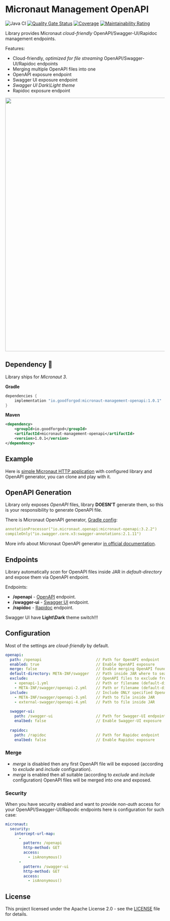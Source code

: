 # Micronaut Management OpenAPI

![Java CI](https://github.com/GoodforGod/micronaut-management-openapi/workflows/Java%20CI/badge.svg)
[![Quality Gate Status](https://sonarcloud.io/api/project_badges/measure?project=GoodforGod_micronaut-management-openapi&metric=alert_status)](https://sonarcloud.io/dashboard?id=GoodforGod_micronaut-arangodb)
[![Coverage](https://sonarcloud.io/api/project_badges/measure?project=GoodforGod_micronaut-management-openapi&metric=coverage)](https://sonarcloud.io/dashboard?id=GoodforGod_micronaut-arangodb)
[![Maintainability Rating](https://sonarcloud.io/api/project_badges/measure?project=GoodforGod_micronaut-management-openapi&metric=sqale_rating)](https://sonarcloud.io/dashboard?id=GoodforGod_micronaut-arangodb)

Library provides Micronaut *cloud-friendly* OpenAPI/Swagger-UI/Rapidoc management endpoints.

Features:
- Cloud-friendly, *optimized for file streaming* OpenAPI/Swagger-UI/Rapidoc endpoints
- Merging multiple OpenAPI files into one
- OpenAPI exposure endpoint
- Swagger UI exposure endpoint
- *Swagger UI Dark\Light theme*
- Rapidoc exposure endpoint

<img src="https://s10.gifyu.com/images/optimized-swagger.gif" width="800"/>

## Dependency :rocket:

Library ships for *Micronaut 3*.

**Gradle**
```groovy
dependencies {
    implementation "io.goodforgod:micronaut-management-openapi:1.0.1"
}
```

**Maven**
```xml
<dependency>
    <groupId>io.goodforgod</groupId>
    <artifactId>micronaut-management-openapi</artifactId>
    <version>1.0.1</version>
</dependency>
```

## Example

Here is [simple Micronaut HTTP application](https://github.com/GoodforGod/micronaut-java-http-template)
with configured library and OpenAPI generator, you can clone and play with it.

## OpenAPI Generation

Library only exposes *OpenAPI* files, library **DOESN'T** generate them, so this is your responsibility to generate OpenAPI file.

There is Micronaut OpenAPI generator, [Gradle config](https://github.com/GoodforGod/micronaut-java-http-template/blob/master/build.gradle#L35):

```yaml
annotationProcessor("io.micronaut.openapi:micronaut-openapi:3.2.2")
compileOnly("io.swagger.core.v3:swagger-annotations:2.1.11")
```

More info about Micronaut OpenAPI generator [in official documentation](https://micronaut-projects.github.io/micronaut-openapi/latest/guide/index.html).

## Endpoints

Library automatically *scan* for OpenAPI files inside JAR in *default-directory* and expose them via OpenAPI endpoint.

Endpoints:
- **/openapi** - [OpenAPI](https://spec.openapis.org/oas/v3.1.0) endpoint.
- **/swagger-ui** - [Swagger UI](https://petstore.swagger.io/) endpoint.
- **/rapidoc** - [Rapidoc](https://mrin9.github.io/RapiDoc/examples/example2.html) endpoint.

Swagger UI have **Light\Dark** theme switch!!!

## Configuration

Most of the settings are *cloud-friendly* by default.

```yaml
openapi:
  path: /openapi                        // Path for OpenAPI endpoint                          (default - /openapi)
  enabled: true                         // Enable OpenAPI exposure                            (default - true)
  merge: false                          // Enable merging OpenAPI found in default-directory  (default - false)
  default-directory: META-INF/swagger   // Path inside JAR where to search OpenAPI            (default - META-INF/swagger)
  exclude:                              // OpenAPI files to exclude from exposure             (path or filename)
    - openapi-1.yml                     // Path or filename (default-directory)
    - META-INF/swagger/openapi-2.yml    // Path or filename (default-directory)
  include:                              // Include ONLY specified OpenAPI files for exposure  (path only)
    - META-INF/swagger/openapi-3.yml    // Path to file inside JAR
    - external-swagger/openapi-4.yml    // Path to file inside JAR
  
  swagger-ui:
    path: /swagger-ui                   // Path for Swagger-UI endpoint                       (default - /swagger-ui)
    enalbed: false                      // Enable Swagger-UI exposure                         (default - false)
  
  rapidoc:
    path: /rapidoc                      // Path for Rapidoc endpoint                          (default - /rapidoc)
    enalbed: false                      // Enable Rapidoc exposure                            (default - false) 
```

### Merge

- *merge* is disabled then any first OpenAPI file will be exposed (according to *exclude* and *include* configuration).
- *merge* is enabled then all suitable (according to *exclude* and *include* configuration) OpenAPI files will be merged into one and exposed.

### Security

When you have security enabled and want to provide *non-auth* access for your OpenAPI/Swagger-UI/Rapodic endpoints here is configuration for such case:

```yaml
micronaut:
  security:
    intercept-url-map:
      -
        pattern: /openapi
        http-method: GET
        access:
          - isAnonymous()
      -
        pattern: /swagger-ui
        http-method: GET
        access:
          - isAnonymous()
```

## License

This project licensed under the Apache License 2.0 - see the [LICENSE](LICENSE) file for details.
